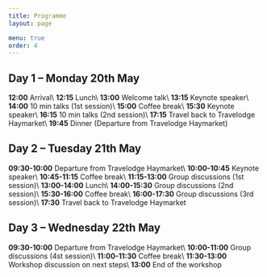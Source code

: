 ```yaml
---
title: Programme
layout: page

menu: true
order: 4
---
```


## Day 1 – Monday 20th May

**12:00** Arrival\\
**12:15** Lunch\\
**13:00** Welcome talk\\
**13:15** Keynote speaker\\
**14:00** 10 min talks (1st session)\\
**15:00** Coffee break\\
**15:30** Keynote speaker\\
**16:15** 10 min talks (2nd session)\\
**17:15**       Travel back to Travelodge Haymarket\\
**19:45**       Dinner (Departure from Travelodge Haymarket)

## Day 2 – Tuesday 21th May

**09:30-10:00** Departure from Travelodge Haymarket\\
**10:00-10:45** Keynote speaker\\
**10:45-11:15** Coffee break\\
**11:15-13:00** Group discussions (1st session)\\
**13:00-14:00** Lunch\\
**14:00-15:30** Group discussions (2nd session)\\
**15:30-16:00** Coffee break\\
**16:00-17:30** Group discussions (3rd session)\\
**17:30**       Travel back to Travelodge Haymarket

## Day 3 – Wednesday 22th May

**09:30-10:00** Departure from Travelodge Haymarket\\
**10:00-11:00** Group discussions (4st session)\\
**11:00-11:30** Coffee break\\
**11:30-13:00** Workshop discussion on next steps\\
**13:00**       End of the workshop

